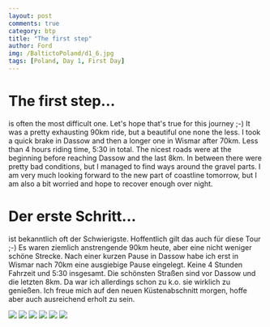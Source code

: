 ```yaml
---
layout: post
comments: true
category: btp
title: "The first step"
author: Ford
img: /BaltictoPoland/d1_6.jpg
tags: [Poland, Day 1, First Day]
---
```

# The first step...
is often the most difficult one. Let's hope that's true for this 
journey ;-) It was a pretty exhausting 90km ride, but a beautiful 
one none the less. I took a quick brake in Dassow and then 
a longer one in Wismar after 70km. Less than 4 hours 
riding time, 5:30 in total. The nicest roads were at the beginning 
before reaching Dassow and the last 8km. In between there were
pretty bad conditions, but I managed to find ways around 
the gravel parts. I am very much looking forward to the new 
part of coastline tomorrow, but I am also a bit worried and hope 
to recover enough over night.

# Der erste Schritt...
ist bekanntlich oft der Schwierigste. Hoffentlich gilt das auch 
für diese Tour ;-) Es waren ziemlich anstrengende 90km heute,
aber eine nicht weniger schöne Strecke. Nach einer kurzen Pause 
in Dassow habe ich erst in Wismar nach 70km eine ausgiebige Pause 
eingelegt. Keine 4 Stunden Fahrzeit und 5:30 insgesamt. Die schönsten 
Straßen sind vor Dassow und die letzten 8km. Da war ich allerdings 
schon zu k.o. sie wirklich zu genießen.
Ich freue mich auf den neuen Küstenabschnitt morgen, hoffe 
aber auch ausreichend erholt zu sein.

<img src="{{ site.baseurl}}/assets/img/BaltictoPoland/d1_1.jpg" class="u-full-width"/>
<img src="{{ site.baseurl}}/assets/img/BaltictoPoland/d1_2.jpg" class="u-full-width"/>
<img src="{{ site.baseurl}}/assets/img/BaltictoPoland/d1_3.jpg" class="u-full-width"/>
<img src="{{ site.baseurl}}/assets/img/BaltictoPoland/d1_4.jpg" class="u-full-width"/>
<img src="{{ site.baseurl}}/assets/img/BaltictoPoland/d1_5.jpg" class="u-full-width"/>
<img src="{{ site.baseurl}}/assets/img/BaltictoPoland/d1_6.jpg" class="u-full-width"/>